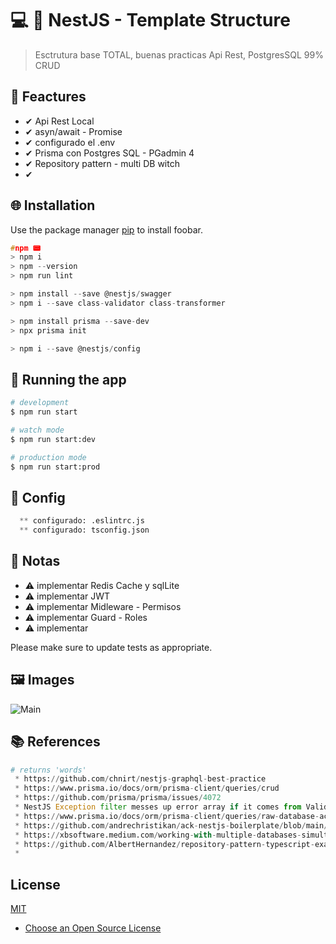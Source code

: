 

# 💻 💎 NestJS - Template Structure

> Esctrutura base TOTAL, buenas practicas Api Rest, PostgresSQL 99% CRUD

## 📌 Feactures

 * ✔ Api Rest Local
 * ✔ asyn/await - Promise
 * ✔ configurado el .env
 * ✔ Prisma con Postgres SQL - PGadmin 4
 * ✔ Repository pattern - multi DB witch
 * ✔ 

## 🌐 Installation

Use the package manager [pip](https://pip.pypa.io/en/stable/) to install foobar.

```c
#npm 📟
> npm i
> npm --version
> npm run lint

> npm install --save @nestjs/swagger
> npm i --save class-validator class-transformer

> npm install prisma --save-dev
> npx prisma init

> npm i --save @nestjs/config
```

## 🔰 Running the app

```bash
# development
$ npm run start

# watch mode
$ npm run start:dev

# production mode
$ npm run start:prod
```

## 📐 Config
```python
  ** configurado: .eslintrc.js
  ** configurado: tsconfig.json
```

## 📝 Notas

* ⚠️ implementar Redis Cache y sqlLite
* ⚠️ implementar JWT
* ⚠️ implementar Midleware - Permisos
* ⚠️ implementar Guard - Roles
* ⚠️ implementar  

Please make sure to update tests as appropriate.

## 🖼 Images
  <img src=main.jpg alt="Main"/>

## 📚 References

```python
# returns 'words'
 * https://github.com/chnirt/nestjs-graphql-best-practice
 * https://www.prisma.io/docs/orm/prisma-client/queries/crud
 * https://github.com/prisma/prisma/issues/4072
 * NestJS Exception filter messes up error array if it comes from ValidationPipe
 * https://www.prisma.io/docs/orm/prisma-client/queries/raw-database-access/raw-queries
 * https://github.com/andrechristikan/ack-nestjs-boilerplate/blob/main/src/router/router.module.ts
 * https://xbsoftware.medium.com/working-with-multiple-databases-simultaneously-using-nestjs-and-typeorm-521fdec0a748
 * https://github.com/AlbertHernandez/repository-pattern-typescript-example
 * 
```

## License

[MIT](https://choosealicense.com/licenses/mit/)

* [Choose an Open Source License](https://choosealicense.com)